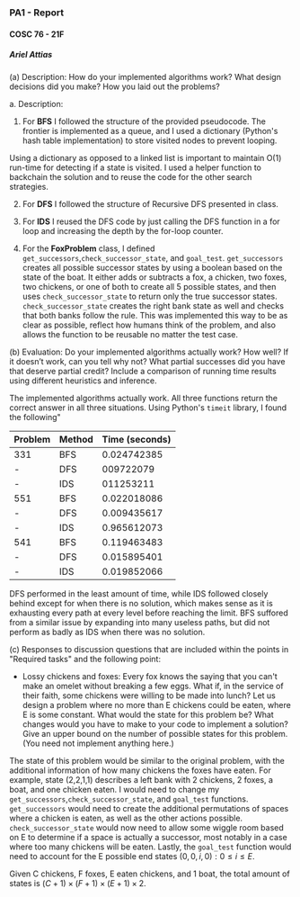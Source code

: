 ### PA1 - Report
#### COSC 76 - 21F
##### Ariel Attias


(a) Description: How do your implemented algorithms work? What design decisions did you make? How you laid out the problems?

a. Description: 
  1. For **BFS** I followed the structure of the provided pseudocode. The frontier is implemented as a queue, and I used a dictionary (Python's hash table implementation) to store visited nodes to prevent looping. 
  
  Using a dictionary as opposed to a linked list is important to maintain O(1) run-time for detecting if a state is visited. I used a helper function to backchain the solution and to reuse the code for the other search strategies.

  2. For **DFS** I followed the structure of Recursive DFS presented in class.

  3. For **IDS** I reused the DFS code by just calling the DFS function in a for loop and increasing the depth by the for-loop counter.

  4. For the **FoxProblem** class, I defined `get_successors`,`check_successor_state`, and `goal_test`. `get_successors` creates all possible successor states by using a boolean based on the state of the boat. It either adds or subtracts a fox, a chicken, two foxes, two chickens, or one of both to create all 5 possible states, and then uses `check_successor_state` to return only the true successor states. `check_successor_state` creates the right bank state as well and checks that both banks follow the rule. This was implemented this way to be as clear as possible, reflect how humans think of the problem, and also allows the function to be reusable no matter the test case.

(b) Evaluation: Do your implemented algorithms actually work? How well? If it doesn’t work, can you tell why not? What partial successes did you have that deserve partial credit? Include a comparison of running time results using different heuristics and inference.

The implemented algorithms actually work. All three functions return the correct answer in all three situations. Using Python's `timeit` library, I found the following"

| Problem      | Method     |Time (seconds)|
| ----------- | ----------- | ----------- |
| 331         | BFS         | 0.024742385 |
| -         | DFS         | 009722079   |
| -         | IDS         | 011253211   |
| 551         | BFS         | 0.022018086 |
| -         | DFS         | 0.009435617 |
| -         | IDS         | 0.965612073 |
| 541         | BFS         | 0.119463483 |
| -         | DFS         | 0.015895401 |
| -         | IDS         | 0.019852066 |

DFS performed in the least amount of time, while IDS followed closely behind except for when there is no solution, which makes sense as it is exhausting every path at every level before reaching the limit. BFS suffored from a similar issue by expanding into many useless paths, but did not perform as badly as IDS when there was no solution.

(c) Responses to discussion questions that are included within the points in "Required tasks" and the following point:

- Lossy chickens and foxes: Every fox knows the saying that you can't make an omelet without breaking a few eggs.  What if, in the service of their faith, some chickens were willing to be made into lunch?  Let us design a problem where no more than E chickens could be eaten, where E is some constant.  What would the state for this problem be?  What changes would you have to make to your code to implement a solution?  Give an upper bound on the number of possible states for this problem.  (You need not implement anything here.)

The state of this problem would be similar to the original problem, with the additional information of how many chickens the foxes have eaten. For example, state (2,2,1,1) describes a left bank with 2 chickens, 2 foxes, a boat, and one chicken eaten. I would need to change my `get_successors`,`check_successor_state`, and `goal_test` functions. `get_successors` would need to create the additional permutations of spaces where a chicken is eaten, as well as the other actions possible. `check_successor_state` would now need to allow some wiggle room based on E to determine if a space is actually a successor, most notably in a case where too many chickens will be eaten. Lastly, the `goal_test` function would need to account for the E possible end states $(0,0,i,0): 0\leq i \leq E$.

Given C chickens, F foxes, E eaten chickens, and 1 boat, the total amount of states is $(C+1) \times (F+1) \times (E+1)\times 2$.
